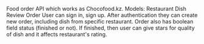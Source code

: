Food order API which works as Chocofood.kz. 
Models: Restaurant
        Dish
        Review
        Order
User can sign in, sign up. After authentication they can create new order, including dish from specific restaurant. Order also has boolean field status (finished or not). If finished, then user can give stars for quality of dish and it affects restaurant's rating. 
